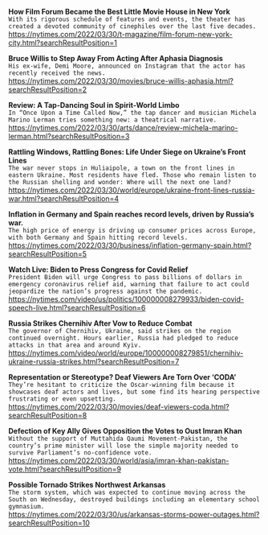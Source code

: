 **How Film Forum Became the Best Little Movie House in New York**\
`With its rigorous schedule of features and events, the theater has created a devoted community of cinephiles over the last five decades.`\
https://nytimes.com/2022/03/30/t-magazine/film-forum-new-york-city.html?searchResultPosition=1

**Bruce Willis to Step Away From Acting After Aphasia Diagnosis**\
`His ex-wife, Demi Moore, announced on Instagram that the actor has recently received the news.`\
https://nytimes.com/2022/03/30/movies/bruce-willis-aphasia.html?searchResultPosition=2

**Review: A Tap-Dancing Soul in Spirit-World Limbo**\
`In “Once Upon a Time Called Now,” the tap dancer and musician Michela Marino Lerman tries something new: a theatrical narrative.`\
https://nytimes.com/2022/03/30/arts/dance/review-michela-marino-lerman.html?searchResultPosition=3

**Rattling Windows, Rattling Bones: Life Under Siege on Ukraine’s Front Lines**\
`The war never stops in Huliaipole, a town on the front lines in eastern Ukraine. Most residents have fled. Those who remain listen to the Russian shelling and wonder: Where will the next one land?`\
https://nytimes.com/2022/03/30/world/europe/ukraine-front-lines-russia-war.html?searchResultPosition=4

**Inflation in Germany and Spain reaches record levels, driven by Russia’s war.**\
`The high price of energy is driving up consumer prices across Europe, with both Germany and Spain hitting record levels.`\
https://nytimes.com/2022/03/30/business/inflation-germany-spain.html?searchResultPosition=5

**Watch Live: Biden to Press Congress for Covid Relief**\
`President Biden will urge Congress to pass billions of dollars in emergency coronavirus relief aid, warning that failure to act could jeopardize the nation’s progress against the pandemic.`\
https://nytimes.com/video/us/politics/100000008279933/biden-covid-speech-live.html?searchResultPosition=6

**Russia Strikes Chernihiv After Vow to Reduce Combat**\
`The governor of Chernihiv, Ukraine, said strikes on the region continued overnight. Hours earlier, Russia had pledged to reduce attacks in that area and around Kyiv.`\
https://nytimes.com/video/world/europe/100000008279851/chernihiv-ukraine-russia-strikes.html?searchResultPosition=7

**Representation or Stereotype? Deaf Viewers Are Torn Over ‘CODA’**\
`They’re hesitant to criticize the Oscar-winning film because it showcases deaf actors and lives, but some find its hearing perspective frustrating or even upsetting.`\
https://nytimes.com/2022/03/30/movies/deaf-viewers-coda.html?searchResultPosition=8

**Defection of Key Ally Gives Opposition the Votes to Oust Imran Khan**\
`Without the support of Muttahida Qaumi Movement-Pakistan, the country’s prime minister will lose the simple majority needed to survive Parliament’s no-confidence vote.`\
https://nytimes.com/2022/03/30/world/asia/imran-khan-pakistan-vote.html?searchResultPosition=9

**Possible Tornado Strikes Northwest Arkansas**\
`The storm system, which was expected to continue moving across the South on Wednesday, destroyed buildings including an elementary school gymnasium.`\
https://nytimes.com/2022/03/30/us/arkansas-storms-power-outages.html?searchResultPosition=10

